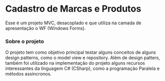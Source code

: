 # Cadastro de Marcas e Produtos

Esse é um projeto MVC, desacoplado e que utiliza na camada de apresentação o WF (Windows Forms). 

### Sobre o projeto

O projeto tem como objetivo principal testar alguns conceitos de alguns design patterns, como o model view e repository.
Além de design patters, também foi utilizado na implementação do projeto alguns recursos interessantes da linguagem C# (CSharp),
como a programação Paralela e métodos assíncronos. 
